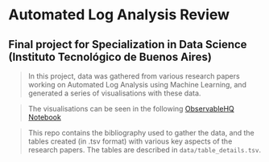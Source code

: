 # Automated Log Analysis Review
## Final project for Specialization in Data Science (Instituto Tecnológico de Buenos Aires)

> In this project, data was gathered from various research papers working on Automated Log Analysis using Machine Learning, and generated a series of visualisations with these data.

> The visualisations can be seen in the following [ObservableHQ Notebook](https://observablehq.com/@txaboitiz/automated_log_analysis)

> This repo contains the bibliography used to gather the data, and the tables created (in .tsv format) with various key aspects of the research papers. The tables are described in `data/table_details.tsv`.